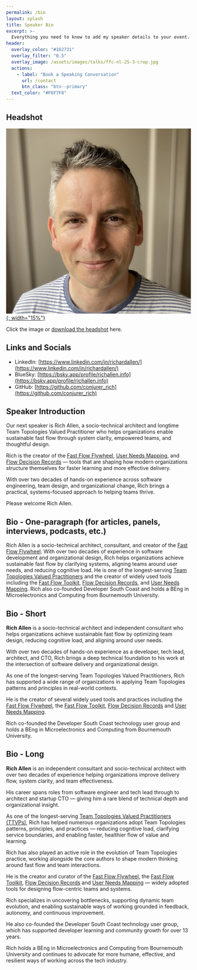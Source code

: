 ```yaml
---
permalink: /bio
layout: splash
title: Speaker Bio
excerpt: >-
  Everything you need to know to add my speaker details to your event.
header:
  overlay_color: "#1D2731"
  overlay_filter: "0.5"
  overlay_image: /assets/images/talks/ffc-nl-25-3-crop.jpg
  actions:
    - label: "Book a Speaking Conversation"
      url: /contact
      btn_class: "btn--primary"
  text_color: "#F6F7F8"
---
```


## Headshot

[![Rich Allen Headshot](/assets/images/richallen.jpeg){: width="15%"}](https://richallen.info/assets/images/richallen.jpeg)

Click the image or [download the headshot](https://richallen.info/assets/images/richallen.jpeg) here.

## Links and Socials

- LinkedIn: [https://www.linkedin.com/in/richardallen/](https://www.linkedin.com/in/richardallen/)
- BlueSky: [https://bsky.app/profile/richallen.info](https://bsky.app/profile/richallen.info)
- GitHub: [https://github.com/conjurer_rich](https://github.com/conjurer_rich)

## Speaker Introduction

Our next speaker is Rich Allen, a socio-technical architect and longtime Team Topologies Valued Practitioner who helps organizations enable sustainable fast flow through system clarity, empowered teams, and thoughtful design.

Rich is the creator of the [Fast Flow Flywheel](https://fastflowflywheel.com), [User Needs Mapping](https://userneedsmapping.com), and [Flow Decision Records](https://flowdecisionrecords.com) — tools that are shaping how modern organizations structure themselves for faster learning and more effective delivery.

With over two decades of hands-on experience across software engineering, team design, and organizational change, Rich brings a practical, systems-focused approach to helping teams thrive.

Please welcome Rich Allen.

## Bio - One-paragraph (for articles, panels, interviews, podcasts, etc.)

Rich Allen is a socio-technical architect, consultant, and creator of the [Fast Flow Flywheel](https://fastflowflywheel.com). With over two decades of experience in software development and organizational design, Rich helps organizations achieve sustainable fast flow by clarifying systems, aligning teams around user needs, and reducing cognitive load. He is one of the longest-serving [Team Topologies Valued Practitioners](https://teamtopologies.com/all-ttvp/rich-allen-ttvp) and the creator of widely used tools including the [Fast Flow Toolkit](https://fastflowtoolkit.com), [Flow Decision Records](https://flowdecisionrecords.com), and [User Needs Mapping](https://userneedsmapping.com). Rich also co-founded Developer South Coast and holds a BEng in Microelectronics and Computing from Bournemouth University.

## Bio - Short

**Rich Allen** is a socio-technical architect and independent consultant who helps organizations achieve sustainable fast flow by optimizing team design, reducing cognitive load, and aligning around user needs.

With over two decades of hands-on experience as a developer, tech lead, architect, and CTO, Rich brings a deep technical foundation to his work at the intersection of software delivery and organizational design.

As one of the longest-serving Team Topologies Valued Practitioners, Rich has supported a wide range of organizations in applying Team Topologies patterns and principles in real-world contexts.

He is the creator of several widely used tools and practices including the [Fast Flow Flywheel](https://fastflowflywheel.com), the [Fast Flow Toolkit](https://fastflowtoolkit.com), [Flow Decision Records](https://flowdecisionrecords.com) and [User Needs Mapping](https://userneedsmapping.com).

Rich co-founded the Developer South Coast technology user group and holds a BEng in Microelectronics and Computing from Bournemouth University.

## Bio - Long

**Rich Allen** is an independent consultant and socio-technical architect with over two decades of experience helping organizations improve delivery flow, system clarity, and team effectiveness.

His career spans roles from software engineer and tech lead through to architect and startup CTO — giving him a rare blend of technical depth and organizational insight.

As one of the longest-serving [Team Topologies Valued Practitioners (TTVPs)](https://teamtopologies.com/all-ttvp/rich-allen-ttvp), Rich has helped numerous organizations adopt Team Topologies patterns, principles, and practices — reducing cognitive load, clarifying service boundaries, and enabling faster, healthier flow of value and learning.

Rich has also played an active role in the evolution of Team Topologies practice, working alongside the core authors to shape modern thinking around fast flow and team interactions.

He is the creator and curator of the [Fast Flow Flywheel](https://fastflowflywheel.com), the [Fast Flow Toolkit](https://fastflowtoolkit.com), [Flow Decision Records](https://flowdecisionrecords.com) and [User Needs Mapping](https://userneedsmapping.com) — widely adopted tools for designing flow-centric teams and systems.

Rich specializes in uncovering bottlenecks, supporting dynamic team evolution, and enabling sustainable ways of working grounded in feedback, autonomy, and continuous improvement.

He also co-founded the Developer South Coast technology user group, which has supported developer learning and community growth for over 13 years.

Rich holds a BEng in Microelectronics and Computing from Bournemouth University and continues to advocate for more humane, effective, and resilient ways of working across the tech industry.
